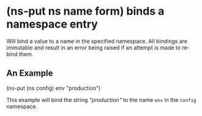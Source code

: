# (ns-put ns name form) binds a namespace entry
Will bind a value to a name in the specified namespace. All bindings are immutable and result in an error being raised if an attempt is made to re-bind them.

## An Example

  (ns-put (ns config) env "production")

This example will bind the string _"production"_ to the name `env` in the `config` namespace.
